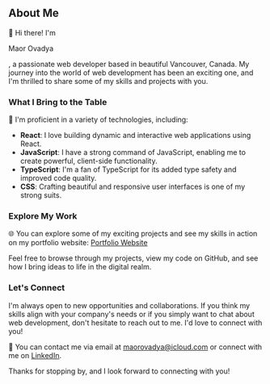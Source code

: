 ## About Me

👋 Hi there! I'm <p color="red">Maor Ovadya</p>, a passionate web developer based in beautiful Vancouver, Canada. My journey into the world of web development has been an exciting one, and I'm thrilled to share some of my skills and projects with you.

### What I Bring to the Table

🚀 I'm proficient in a variety of technologies, including:
- **React**: I love building dynamic and interactive web applications using React.
- **JavaScript**: I have a strong command of JavaScript, enabling me to create powerful, client-side functionality.
- **TypeScript**: I'm a fan of TypeScript for its added type safety and improved code quality.
- **CSS**: Crafting beautiful and responsive user interfaces is one of my strong suits.

### Explore My Work

🌐 You can explore some of my exciting projects and see my skills in action on my portfolio website: [Portfolio Website](https://main--maorovadya.netlify.app/)

Feel free to browse through my projects, view my code on GitHub, and see how I bring ideas to life in the digital realm.

### Let's Connect

I'm always open to new opportunities and collaborations. If you think my skills align with your company's needs or if you simply want to chat about web development, don't hesitate to reach out to me. I'd love to connect with you!

📧 You can contact me via email at [maorovadya@icloud.com](mailto:maorovadya@icloud.com) or connect with me on [LinkedIn](https://www.linkedin.com/in/maor-ovadya-72b011240/).

Thanks for stopping by, and I look forward to connecting with you!
